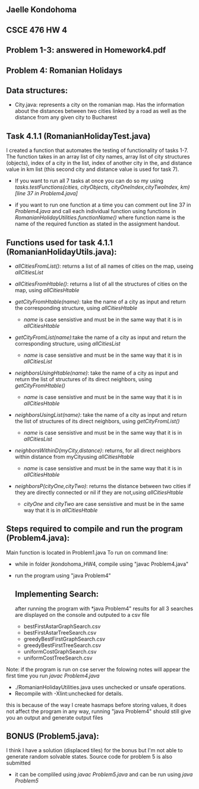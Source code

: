 Jaelle Kondohoma
------------------------------------------
CSCE 476 HW 4
------------------------------------------
Problem 1-3:  answered in Homework4.pdf
------------------------------------------
Problem 4:  Romanian Holidays
------------------------------------------


Data structures: 
------------------------------------------
* City.java: represents a city on the romanian map. Has the information about the distances between two cities linked by a road as well as the distance from any given city to Bucharest

Task 4.1.1 (RomanianHolidayTest.java)
--------------------------------------------
I created a function that automates the testing of functionality of tasks 1-7. The function takes in an array list of city names, array list of city structures (objects), index of a city in the list, index of another city in the, and distance value in km list (this second city and distance value is used for task 7). 
* If you want to run all 7 tasks at once you can do so my using *tasks.testFunctions(cities, cityObjects, cityOneIndex,cityTwoIndex, km) [line 37 in Problem4.java]*

* if you want to run one function at a time you can comment out line 37 in *Problem4.java* and call each individual function using functions in *RomanianHolidayUtilities.functionName()* where function name is the name of the required function as stated in the assignment handout.

Functions used for task 4.1.1 (RomanianHolidayUtils.java):
--------------------------------------------
* *allCitiesFromList()*: returns a list of all names of cities on the map, useing *allCitiesList*

* *allCitiesFromHtable()*:  returns a list of all the structures of cities on the map, using  *allCitiesHtable*

* *getCityFromHtable(name)*: take the name of a city as input and return the corresponding structure, using *allCitiesHtable*
    * *name* is case sensistive and must be in the same way that it is in  *allCitiesHtable*

* *getCityFromList(name)*:take the name of a city as input and return the corresponding structure, using *allCitiesList*

    * *name* is case sensistive and must be in the same way that it is in  *allCitiesList*

 * *neighborsUsingHtable(name)*: take the name of a city as input and return the list of structures of its direct neighbors, using *getCityFromHtable()*
    * *name* is case sensistive and must be in the same way that it is in  *allCitiesHtable*


* *neighborsUsingList(name)*: take the name of a city as input and return the list of structures of its direct neighbors, using *getCityFromList()*
    * *name* is case sensistive and must be in the same way that it is in  *allCitiesList*    


 * *neighborsWithinD(myCity,distance)*: returns, for all direct neighbors within distance from myCityusing *allCitiesHtable*
    * *name* is case sensistive and must be in the same way that it is in  *allCitiesHtable*

 * *neighborsP(cityOne,cityTwo)*: returns the distance between two cities if they are directly connected or nil if they are not,using *allCitiesHtable*
    * *cityOne* and *cityTwo* are case sensistive and must be in the same way that it is in  *allCitiesHtable*

Steps required to compile and run the program (Problem4.java):
------------------------------------------------------------
Main function is located in Problem1.java
To run on command line:
* while in folder jkondohoma_HW4, compile using "javac Problem4.java"
* run the program using "java Problem4"

    Implementing Search:
    ------------------------------------------------------------

    after running the program with *java Problem4" results for all 3 searches are displayed on the console and outputed to a csv file

    * bestFirstAstarGraphSearch.csv
    * bestFirstAstarTreeSearch.csv
    * greedyBestFirstGraphSearch.csv
    * greedyBestFirstTreeSearch.csv
    * uniformCostGraphSearch.csv
    * uniformCostTreeSearch.csv

Note: if the program is run on cse server the folowing notes will appear the first time you run *javac Problem4.java*

*   ./RomanianHolidayUtilities.java uses unchecked or unsafe operations.
*  Recompile with -Xlint:unchecked for details.

this is because of the way I create hasmaps before storing values, it does not affect the program in any way, running "java Problem4" should still give you an output and generate output files

BONUS (Problem5.java):
------------------------------------------------------------
I think I have a solution (displaced tiles) for the bonus but I'm not able to generate random solvable states. Source code for problem 5 is also submitted

* it can be compliled using *javac Problem5.java* and can be run using *java Problem5*